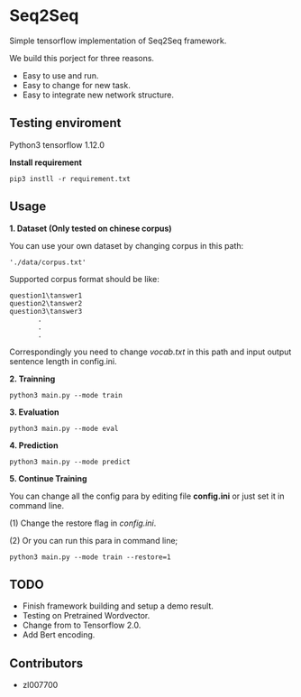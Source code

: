#  Seq2Seq

Simple tensorflow implementation of Seq2Seq framework. 

We build this porject for three reasons.

+ Easy to use and run.
+ Easy to change for new task.
+ Easy to integrate new network structure.


## Testing enviroment

Python3
tensorflow 1.12.0

**Install requirement**

```
pip3 instll -r requirement.txt
```


## Usage


**1. Dataset (Only tested on chinese corpus)**

You can use your own dataset by changing corpus in this path:

```
'./data/corpus.txt'
```

Supported corpus format should be like:

```
question1\tanswer1
question2\tanswer2
question3\tanswer3
       .
       .
       .
```
Correspondingly you need to change *vocab.txt* in this path and input output sentence length in config.ini.


**2. Trainning**

```shell
python3 main.py --mode train
```

**3. Evaluation**

```shell
python3 main.py --mode eval
```

**4. Prediction**

```shell
python3 main.py --mode predict
```

**5. Continue Training**

You can change all the config para by editing file **config.ini** or just set it in command line.

(1) Change the restore flag in *config.ini*.

(2) Or you can run this para in command line;

```shell
python3 main.py --mode train --restore=1
```


## TODO
+ Finish framework building and setup a demo result.
+ Testing on Pretrained Wordvector.
+ Change from to Tensorflow 2.0.
+ Add Bert encoding.
 
 
## Contributors
+ zl007700






